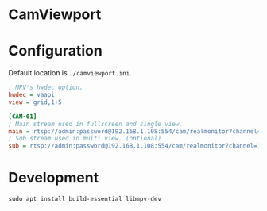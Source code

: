 # CamViewport

# Configuration

Default location is `./camviewport.ini`.

```ini
; MPV's hwdec option.
hwdec = vaapi
view = grid,1+5

[CAM-01]
; Main stream used in fullscreen and single view.
main = rtsp://admin:password@192.168.1.108:554/cam/realmonitor?channel=1&subtype=0
; Sub stream used in multi view. (optional)
sub = rtsp://admin:password@192.168.1.108:554/cam/realmonitor?channel=1&subtype=1
```

# Development

```
sudo apt install build-essential libmpv-dev
```
